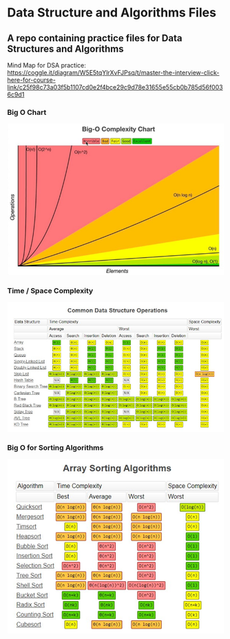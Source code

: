 # Data Structure and Algorithms Files
## A repo containing practice files for Data Structures and Algorithms

Mind Map for DSA practice: https://coggle.it/diagram/W5E5tqYlrXvFJPsq/t/master-the-interview-click-here-for-course-link/c25f98c73a03f5b1107cd0e2f4bce29c9d78e31655e55cb0b785d56f0036c9d1

### Big O Chart
![Big O Chart](images/big_O_chart.jpg)

### Time / Space Complexity
![Time and Space Complexity](images/big_O_dsa.jpg)
### Big O for Sorting Algorithms
![Time and Space Complexity](images/big_O_sorting_algos.jpg)
